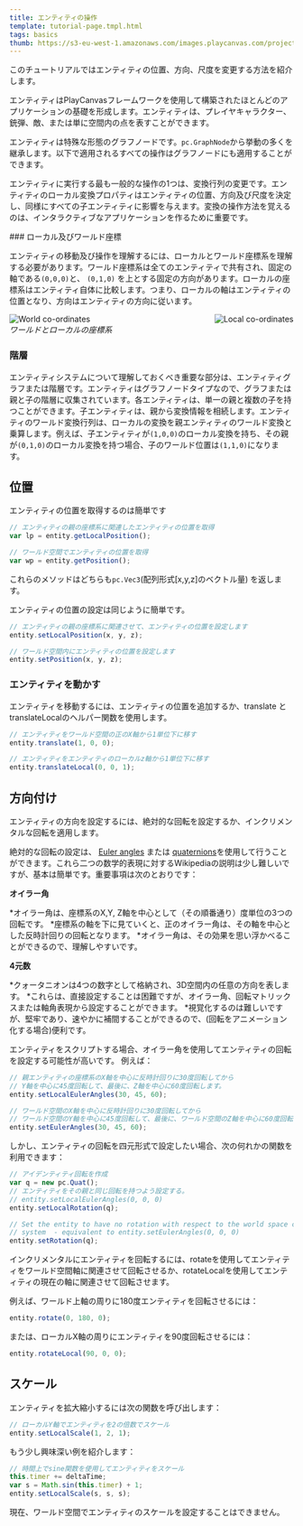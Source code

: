```yaml
---
title: エンティティの操作
template: tutorial-page.tmpl.html
tags: basics
thumb: https://s3-eu-west-1.amazonaws.com/images.playcanvas.com/projects/12/186/KM6GIE-image-75.jpg
---
```


このチュートリアルではエンティティの位置、方向、尺度を変更する方法を紹介します。

エンティティはPlayCanvasフレームワークを使用して構築されたほとんどのアプリケーションの基礎を形成します。エンティティは、プレイヤキャラクター、銃弾、敵、または単に空間内の点を表すことができます。

エンティティは特殊な形態のグラフノードです。`pc.GraphNode`から挙動の多くを継承します。以下で適用されるすべての操作はグラフノードにも適用することができます。

エンティティに実行する最も一般的な操作の1つは、変換行列の変更です。エンティティのローカル変換プロパティはエンティティの位置、方向及び尺度を決定し、同様にすべての子エンティティに影響を与えます。変換の操作方法を覚えるのは、インタラクティブなアプリケーションを作るために重要です。

### ローカル及びワールド座標

エンティティの移動及び操作を理解するには、ローカルとワールド座標系を理解する必要があります。ワールド座標系は全てのエンティティで共有され、固定の軸である`(0,0,0)`と、 `(0,1,0)` を上とする固定の方向があります。ローカルの座標系はエンティティ自体に比較します。つまり、ローカルの軸はエンティティの位置となり、方向はエンティティの方向に従います。

<img src="/images/tutorials/world.jpg" style="float:left;" alt="World co-ordinates"/>
<img src="/images/tutorials/local.jpg" style="float:right;" alt="Local co-ordinates"/>
<div style="clear:both" />

*ワールドとローカルの座標系*

### 階層

エンティティシステムについて理解しておくべき重要な部分は、エンティティグラフまたは階層です。エンティティはグラフノードタイプなので、グラフまたは親と子の階層に収集されています。各エンティティは、単一の親と複数の子を持つことができます。子エンティティは、親から変換情報を相続します。エンティティのワールド変換行列は、ローカルの変換を親エンティティのワールド変換と乗算します。例えば、子エンティティが`(1,0,0)`のローカル変換を持ち、その親が`(0,1,0)`のローカル変換を持つ場合、子のワールド位置は`(1,1,0)`になります。

## 位置

エンティティの位置を取得するのは簡単です

```javascript
// エンティティの親の座標系に関連したエンティティの位置を取得
var lp = entity.getLocalPosition();

// ワールド空間でエンティティの位置を取得
var wp = entity.getPosition();
```

これらのメソッドはどちらも`pc.Vec3`(配列形式[x,y,z]のベクトル量) を返します。

エンティティの位置の設定は同じように簡単です。

```javascript
// エンティティの親の座標系に関連させて、エンティティの位置を設定します
entity.setLocalPosition(x, y, z);

// ワールド空間内にエンティティの位置を設定します
entity.setPosition(x, y, z);
```

### エンティティを動かす

エンティティを移動するには、エンティティの位置を追加するか、translate と translateLocalのヘルパー関数を使用します。

```javascript
// エンティティをワールド空間の正のX軸から1単位下に移す
entity.translate(1, 0, 0);

// エンティティをエンティティのローカルz軸から1単位下に移す
entity.translateLocal(0, 0, 1);
```

## 方向付け

エンティティの方向を設定するには、絶対的な回転を設定するか、インクリメンタルな回転を適用します。

絶対的な回転の設定は、 [Euler angles][1] または [quaternions][2]を使用して行うことができます。これら二つの数学的表現に対するWikipediaの説明は少し難しいですが、基本は簡単です。重要事項は次のとおりです：

**オイラー角**

*オイラー角は、座標系のX,Y, Z軸を中心として（その順番通り）度単位の3つの回転です。
*座標系の軸を下に見ていくと、正のオイラー角は、その軸を中心とした反時計回りの回転となります。
*オイラー角は、その効果を思い浮かべることができるので、理解しやすいです。

**4元数**

*クォータニオンは4つの数字として格納され、3D空間内の任意の方向を表します。
*これらは、直接設定することは困難ですが、オイラー角、回転マトリックスまたは軸角表現から設定することができます。
*視覚化するのは難しいですが、堅牢であり、速やかに補間することができるので、(回転をアニメーション化する場合)便利です。

エンティティをスクリプトする場合、オイラー角を使用してエンティティの回転を設定する可能性が高いです。 例えば：

```javascript
// 親エンティティの座標系のX軸を中心に反時計回りに30度回転してから
// Y軸を中心に45度回転して、最後に、Z軸を中心に60度回転します。
entity.setLocalEulerAngles(30, 45, 60);

// ワールド空間のX軸を中心に反時計回りに30度回転してから
// ワールド空間のY軸を中心に45度回転して、最後に、ワールド空間のZ軸を中心に60度回転します。
entity.setEulerAngles(30, 45, 60);
```
しかし、エンティティの回転を四元形式で設定したい場合、次の何れかの関数を利用できます：

```javascript
// アイデンティティ回転を作成
var q = new pc.Quat();
// エンティティをその親と同じ回転を持つよう設定する。
// entity.setLocalEulerAngles(0, 0, 0)
entity.setLocalRotation(q);

// Set the entity to have no rotation with respect to the world space coordinate
// system  - equivalent to entity.setEulerAngles(0, 0, 0)
entity.setRotation(q);
```

インクリメンタルにエンティティを回転するには、rotateを使用してエンティティをワールド空間軸に関連させて回転させるか、rotateLocalを使用してエンティティの現在の軸に関連させて回転させます。

例えば、ワールド上軸の周りに180度エンティティを回転させるには：

```javascript
entity.rotate(0, 180, 0);
```

または、ローカルX軸の周りにエンティティを90度回転させるには：

```javascript
entity.rotateLocal(90, 0, 0);
```

## スケール

エンティティを拡大縮小するには次の関数を呼び出します：

```javascript
// ローカルY軸でエンティティを2の倍数でスケール
entity.setLocalScale(1, 2, 1);
```

もう少し興味深い例を紹介します：

```javascript
// 時間上でsine関数を使用してエンティティをスケール
this.timer += deltaTime;
var s = Math.sin(this.timer) + 1;
entity.setLocalScale(s, s, s);
```

現在、ワールド空間でエンティティのスケールを設定することはできません。

[1]: https://en.wikipedia.org/wiki/Euler_angles
[2]: https://en.wikipedia.org/wiki/Quaternion

